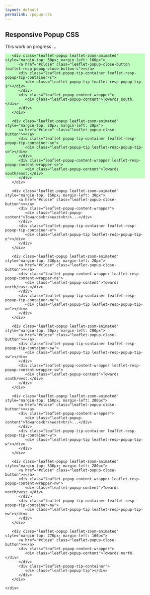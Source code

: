 ```yaml
---
layout: default
permalink: /popup-css
---
```



<div style="clear: left">
    <h2>Responsive Popup CSS</h2>
    <p>This work on progress ...</p>
    <div class="leaflet-container" style="width: 450px; height: 400px; margin-bottom:20px; background-color: #C0ffC0;">
    
       <div class="leaflet-popup leaflet-zoom-animated" style="margin-top: 50px; margin-left: 160px">
          <a href="#close" class="leaflet-popup-close-button leaflet-resp-popup-close-button-s">×</a>
          <div class="leaflet-popup-tip-container leaflet-resp-popup-tip-container-s">
             <div class="leaflet-popup-tip leaflet-resp-popup-tip-s"></div>
          </div>
          <div class="leaflet-popup-content-wrapper">
             <div class="leaflet-popup-content">Towards south.</div>
          </div>
       </div>       
       
       <div class="leaflet-popup leaflet-zoom-animated" style="margin-top: 20px; margin-left: 20px">
          <a href="#close" class="leaflet-popup-close-button">×</a>
          <div class="leaflet-popup-tip-container leaflet-resp-popup-tip-container-se">
             <div class="leaflet-popup-tip leaflet-resp-popup-tip-se"></div>
          </div>
          <div class="leaflet-popup-content-wrapper leaflet-resp-popup-content-wrapper-se">
             <div class="leaflet-popup-content">Towards south/east.</div>
          </div>
       </div>

       <div class="leaflet-popup leaflet-zoom-animated" style="margin-top: 150px; margin-left: 30px">
          <a href="#close" class="leaflet-popup-close-button">×</a>
          <div class="leaflet-popup-content-wrapper">
             <div class="leaflet-popup-content">Towards<br/>east<br/>...</div>
          </div>
          <div class="leaflet-popup-tip-container leaflet-resp-popup-tip-container-e">
             <div class="leaflet-popup-tip leaflet-resp-popup-tip-e"></div>
          </div>
       </div>

       <div class="leaflet-popup leaflet-zoom-animated" style="margin-top: 330px; margin-left: 20px">
          <a href="#close" class="leaflet-popup-close-button">×</a>
          <div class="leaflet-popup-content-wrapper leaflet-resp-popup-content-wrapper-ne">
             <div class="leaflet-popup-content">Towards north/east.</div>
          </div>
          <div class="leaflet-popup-tip-container leaflet-resp-popup-tip-container-ne">
             <div class="leaflet-popup-tip leaflet-resp-popup-tip-ne"></div>
          </div>
       </div>

       <div class="leaflet-popup leaflet-zoom-animated" style="margin-top: 20px; margin-left: 280px">
          <a href="#close" class="leaflet-popup-close-button">×</a>
          <div class="leaflet-popup-tip-container leaflet-resp-popup-tip-container-sw">
             <div class="leaflet-popup-tip leaflet-resp-popup-tip-sw"></div>
          </div>
          <div class="leaflet-popup-content-wrapper leaflet-resp-popup-content-wrapper-sw">
             <div class="leaflet-popup-content">Towards south/west.</div>
          </div>
       </div>

       <div class="leaflet-popup leaflet-zoom-animated" style="margin-top: 150px; margin-left: 280px">
          <a href="#close" class="leaflet-popup-close-button">×</a>
          <div class="leaflet-popup-content-wrapper">
             <div class="leaflet-popup-content">Towards<br/>west<br/>...</div>
          </div>
          <div class="leaflet-popup-tip-container leaflet-resp-popup-tip-container-w">
             <div class="leaflet-popup-tip leaflet-resp-popup-tip-w"></div>
          </div>
       </div>

       <div class="leaflet-popup leaflet-zoom-animated" style="margin-top: 330px; margin-left: 280px">
          <a href="#close" class="leaflet-popup-close-button">×</a>
          <div class="leaflet-popup-content-wrapper leaflet-resp-popup-content-wrapper-nw">
             <div class="leaflet-popup-content">Towards north/west.</div>
          </div>
          <div class="leaflet-popup-tip-container leaflet-resp-popup-tip-container-nw">
             <div class="leaflet-popup-tip leaflet-resp-popup-tip-nw"></div>
          </div>
       </div>
      
       <div class="leaflet-popup leaflet-zoom-animated" style="margin-top: 270px; margin-left: 160px">
          <a href="#close" class="leaflet-popup-close-button">×</a>
          <div class="leaflet-popup-content-wrapper">
             <div class="leaflet-popup-content">Towards north.</div>
          </div>
          <div class="leaflet-popup-tip-container">
             <div class="leaflet-popup-tip"></div>
          </div>
       </div>
       
    </div> 
</div> 